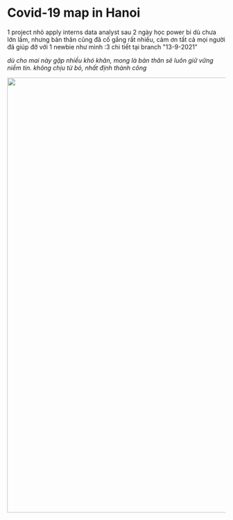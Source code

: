 # Covid-19 map in Hanoi

1 project nhỏ apply interns data analyst sau 2 ngày học power bi
dù chưa lớn lắm, nhưng bản thân cũng đã cố gắng rất nhiều, cảm ơn tất cả mọi người đã giúp đỡ với 1 newbie như mình :3 
chi tiết tại branch "13-9-2021"

*dù cho mai này gặp nhiều khó khăn, mong là bản thân sẽ luôn giữ vững niềm tin. không chịu từ bỏ, nhất định thành công*

<img src="https://media.giphy.com/media/6Sfx7CYFYYzCk2UvcG/giphy.gif?cid=790b76111c087dbd7f11675324c89e20b464d670e7b5bdf6&rid=giphy.gif&ct=gf" width="1000" height="1000" />
